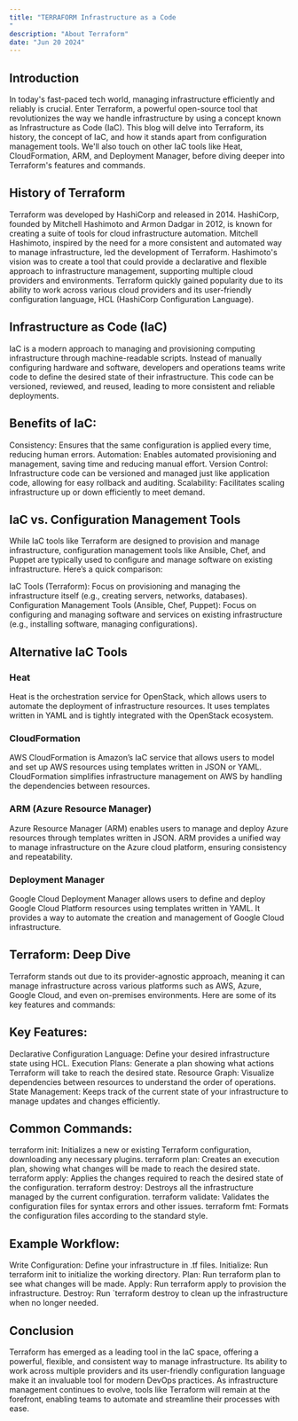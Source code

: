 ```yaml
---
title: "TERRAFORM Infrastructure as a Code
"
description: "About Terraform"
date: "Jun 20 2024"
---
```


## Introduction
In today's fast-paced tech world, managing infrastructure efficiently and reliably is crucial. Enter Terraform, a powerful open-source tool that revolutionizes the way we handle infrastructure by using a concept known as Infrastructure as Code (IaC). This blog will delve into Terraform, its history, the concept of IaC, and how it stands apart from configuration management tools. We'll also touch on other IaC tools like Heat, CloudFormation, ARM, and Deployment Manager, before diving deeper into Terraform's features and commands.
## History of Terraform
Terraform was developed by HashiCorp and released in 2014. HashiCorp, founded by Mitchell Hashimoto and Armon Dadgar in 2012, is known for creating a suite of tools for cloud infrastructure automation. Mitchell Hashimoto, inspired by the need for a more consistent and automated way to manage infrastructure, led the development of Terraform. Hashimoto's vision was to create a tool that could provide a declarative and flexible approach to infrastructure management, supporting multiple cloud providers and environments. Terraform quickly gained popularity due to its ability to work across various cloud providers and its user-friendly configuration language, HCL (HashiCorp Configuration Language).

## Infrastructure as Code (IaC)
IaC is a modern approach to managing and provisioning computing infrastructure through machine-readable scripts. Instead of manually configuring hardware and software, developers and operations teams write code to define the desired state of their infrastructure. This code can be versioned, reviewed, and reused, leading to more consistent and reliable deployments.

## Benefits of IaC:
Consistency: Ensures that the same configuration is applied every time, reducing human errors.
Automation: Enables automated provisioning and management, saving time and reducing manual effort.
Version Control: Infrastructure code can be versioned and managed just like application code, allowing for easy rollback and auditing.
Scalability: Facilitates scaling infrastructure up or down efficiently to meet demand.
## IaC vs. Configuration Management Tools
While IaC tools like Terraform are designed to provision and manage infrastructure, configuration management tools like Ansible, Chef, and Puppet are typically used to configure and manage software on existing infrastructure. Here’s a quick comparison:

IaC Tools (Terraform): Focus on provisioning and managing the infrastructure itself (e.g., creating servers, networks, databases).
Configuration Management Tools (Ansible, Chef, Puppet): Focus on configuring and managing software and services on existing infrastructure (e.g., installing software, managing configurations).
## Alternative IaC Tools
### Heat
Heat is the orchestration service for OpenStack, which allows users to automate the deployment of infrastructure resources. It uses templates written in YAML and is tightly integrated with the OpenStack ecosystem.

### CloudFormation
AWS CloudFormation is Amazon’s IaC service that allows users to model and set up AWS resources using templates written in JSON or YAML. CloudFormation simplifies infrastructure management on AWS by handling the dependencies between resources.

### ARM (Azure Resource Manager)
Azure Resource Manager (ARM) enables users to manage and deploy Azure resources through templates written in JSON. ARM provides a unified way to manage infrastructure on the Azure cloud platform, ensuring consistency and repeatability.

### Deployment Manager
Google Cloud Deployment Manager allows users to define and deploy Google Cloud Platform resources using templates written in YAML. It provides a way to automate the creation and management of Google Cloud infrastructure.

## Terraform: Deep Dive
Terraform stands out due to its provider-agnostic approach, meaning it can manage infrastructure across various platforms such as AWS, Azure, Google Cloud, and even on-premises environments. Here are some of its key features and commands:

## Key Features:
Declarative Configuration Language: Define your desired infrastructure state using HCL.
Execution Plans: Generate a plan showing what actions Terraform will take to reach the desired state.
Resource Graph: Visualize dependencies between resources to understand the order of operations.
State Management: Keeps track of the current state of your infrastructure to manage updates and changes efficiently.
## Common Commands:
terraform init: Initializes a new or existing Terraform configuration, downloading any necessary plugins.
terraform plan: Creates an execution plan, showing what changes will be made to reach the desired state.
terraform apply: Applies the changes required to reach the desired state of the configuration.
terraform destroy: Destroys all the infrastructure managed by the current configuration.
terraform validate: Validates the configuration files for syntax errors and other issues.
terraform fmt: Formats the configuration files according to the standard style.
## Example Workflow:
Write Configuration: Define your infrastructure in .tf files.
Initialize: Run terraform init to initialize the working directory.
Plan: Run terraform plan to see what changes will be made.
Apply: Run terraform apply to provision the infrastructure.
Destroy: Run `terraform destroy to clean up the infrastructure when no longer needed.
## Conclusion
Terraform has emerged as a leading tool in the IaC space, offering a powerful, flexible, and consistent way to manage infrastructure. Its ability to work across multiple providers and its user-friendly configuration language make it an invaluable tool for modern DevOps practices. As infrastructure management continues to evolve, tools like Terraform will remain at the forefront, enabling teams to automate and streamline their processes with ease.















